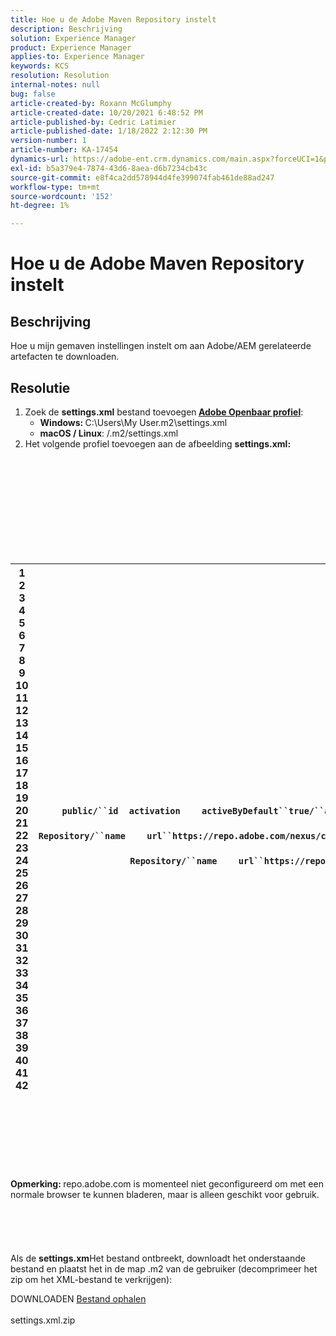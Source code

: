 ```yaml
---
title: Hoe u de Adobe Maven Repository instelt
description: Beschrijving
solution: Experience Manager
product: Experience Manager
applies-to: Experience Manager
keywords: KCS
resolution: Resolution
internal-notes: null
bug: false
article-created-by: Roxann McGlumphy
article-created-date: 10/20/2021 6:48:52 PM
article-published-by: Cedric Latimier
article-published-date: 1/18/2022 2:12:30 PM
version-number: 1
article-number: KA-17454
dynamics-url: https://adobe-ent.crm.dynamics.com/main.aspx?forceUCI=1&pagetype=entityrecord&etn=knowledgearticle&id=46958f5c-d631-ec11-b6e5-000d3a5ba97a
exl-id: b5a379e4-7874-43d6-8aea-d6b7234cb43c
source-git-commit: e8f4ca2dd578944d4fe399074fab461de88ad247
workflow-type: tm+mt
source-wordcount: '152'
ht-degree: 1%

---
```


# Hoe u de Adobe Maven Repository instelt

## Beschrijving


Hoe u mijn gemaven instellingen instelt om aan Adobe/AEM gerelateerde artefacten te downloaden.


## Resolutie


1. Zoek de <b>settings.xml</b> bestand toevoegen<b> [Adobe Openbaar profiel](https://repo.adobe.com/)</b>:
   - <b>Windows: </b>C:\Users\My User\.m2\settings.xml
   - <b>macOS / Linux</b>: /.m2/settings.xml
2. Het volgende profiel toevoegen aan de afbeelding <b>settings.xml:</b>

<br><br><br><br><br> <br><br><br><br>

| 1<br>  2<br>  3<br>  4<br>  5<br>  6<br>  7<br>  8<br>  9<br>  10<br>  11<br>  12<br>  13<br>  14<br>  15<br>  16<br>  17<br>  18<br>  19<br>  20<br>  21<br>  22<br>  23<br>  24<br>  25<br>  26<br>  27<br>  28<br>  29<br>  30<br>  31<br>  32<br>  33<br>  34<br>  35<br>  36<br>  37<br>  38<br>  39<br>  40<br>  41<br>  42 | `!-- ====================================================== --``!-- A D O B E   P U B L I C   P R O F I L E                --``!— ====================================================== — —````profile````    ````id``adobe-public/``id````    ````activation````        ````activeByDefault``true/``activeByDefault````    ``/``activering````    ````eigenschappen````        ````releaseRepository-ID``adobe-public-releases/``releaseRepository-ID````    ````releaseRepository-Name``Adobe Public Releases/``releaseRepository-Name````    ````releaseRepository-URL``https://repo.adobe.com/nexus/content/groups/public/``releaseRepository-URL````    ``/``properties````    ````repositories````        ````repository````        ````id``adobe-public-releases/``id````        ````name``Adobe Public Repository/``name````        ````url``https://repo.adobe.com/nexus/content/groups/public/``url````        ````releases````            ````enabled``true/``enabled````            ````updatePolicy``never/``updatePolicy````        ``/``lozingen````        ````momentopnamen````            ````enabled``false/``enabled````        ``/``snapshots````    ``/``opslagplaats````    ``/``repositories````     ````pluginRepositories````        ````pluginRepository````        ````id``adobe-public-releases/``id````        ````name``Adobe Public Repository/``name````        ````url``https://repo.adobe.com/nexus/content/groups/public/``url````        ````releases````            ````enabled``true/``enabled````            ````updatePolicy``never/``updatePolicy````        ``/``lozingen````        ````momentopnamen````            ````enabled``false/``enabled````        ``/``snapshots````    ``/``pluginRepository````    ``/``pluginRepositories````/&quot;profiel&quot; |
| --- | --- |

<br><br><br><br><br> <br><br>
<b>Opmerking: </b>repo.adobe.com is momenteel niet geconfigureerd om met een normale browser te kunnen bladeren, maar is alleen geschikt voor gebruik.
<br><br><br><br> <br><br>
Als de <b>settings.xm</b>Het bestand ontbreekt, downloadt het onderstaande bestand en plaatst het in de map .m2 van de gebruiker (decomprimeer het zip om het XML-bestand te verkrijgen):

DOWNLOADEN
[Bestand ophalen](https://helpx.adobe.com/content/dam/help/en/experience-manager/kb/SetUpTheAdobeMavenRepository/jcr_content/main-pars/download_section/download-1/settings_xml.zip "settings.xml.zip") <br><br>settings.xml.zip

